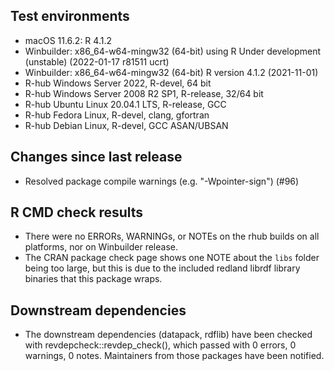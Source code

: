 ## Test environments

* macOS 11.6.2: R 4.1.2
* Winbuilder: x86_64-w64-mingw32 (64-bit) using R Under development (unstable) (2022-01-17 r81511 ucrt)
* Winbuilder: x86_64-w64-mingw32 (64-bit) R version 4.1.2 (2021-11-01)
* R-hub Windows Server 2022, R-devel, 64 bit
* R-hub Windows Server 2008 R2 SP1, R-release, 32/64 bit
* R-hub Ubuntu Linux 20.04.1 LTS, R-release, GCC
* R-hub Fedora Linux, R-devel, clang, gfortran
* R-hub Debian Linux, R-devel, GCC ASAN/UBSAN
## Changes since last release

* Resolved package compile warnings (e.g. "-Wpointer-sign") (#96)

## R CMD check results

* There were no ERRORs, WARNINGs, or NOTEs on the rhub builds on all platforms, nor on Winbuilder release.
* The CRAN package check page shows one NOTE about the `libs` folder being too large, but this is due to the 
  included redland librdf library binaries that this package wraps.

## Downstream dependencies

* The downstream dependencies (datapack, rdflib) have been checked with revdepcheck::revdep_check(), which passed
  with 0 errors, 0 warnings, 0 notes. Maintainers from those packages have been notified.
